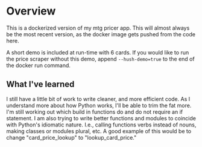 # Overview 
This is a dockerized version of my mtg pricer app. This will almost always be the most recent version, as the docker image gets pushed from the code here.

A short demo is included at run-time with 6 cards. If you would like to run the price scraper without this demo, append `--hush-demo=true` to the end of the docker run command. 

## What I've learned
I still have a little bit of work to write cleaner, and more efficient code. As I understand more about how Python works, I'll be able to trim the fat more. I'm still working out which build in functions do and do not require an if statement. I am also trying to write better functions and modules to coincide with Python's idiomatic nature. I.e., calling functions verbs instead of nouns, making classes or modules plural, etc. A good example of this would be to change "card_price_lookup" to "lookup_card_price." 
